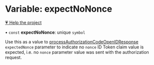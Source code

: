 # Variable: expectNoNonce

[💗 Help the project](https://github.com/sponsors/panva)

• `const` **expectNoNonce**: unique `symbol`

Use this as a value to [processAuthorizationCodeOpenIDResponse](../functions/processAuthorizationCodeOpenIDResponse.md) `expectedNonce` parameter to
indicate no `nonce` ID Token claim value is expected, i.e. no `nonce` parameter value was sent
with the authorization request.
